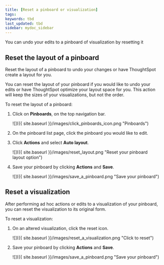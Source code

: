 ```yaml
---
title: [Reset a pinboard or visualization]
tags:
keywords: tbd
last_updated: tbd
sidebar: mydoc_sidebar
---
```

You can undo your edits to a pinboard of visualization by resetting it

## Reset the layout of a pinboard

Reset the layout of a pinboard to undo your changes or have ThoughtSpot create a layout for you.

You can reset the layout of your pinboard if you would like to undo your edits or have ThoughtSpot optimize your layout space for you. This action will keep the sizes of your visualizations, but not the order.

To reset the layout of a pinboard:

1. Click on **Pinboards**, on the top navigation bar.

     ![]({{ site.baseurl }}/images/click_pinboards_icon.png "Pinboards")

2. On the pinboard list page, click the pinboard you would like to edit.
3. Click **Actions** and select **Auto layout**.

     ![]({{ site.baseurl }}/images/reset_layout.png "Reset your pinboard layout option")

4. Save your pinboard by clicking **Actions** and **Save**.

     ![]({{ site.baseurl }}/images/save_a_pinboard.png "Save your pinboard")


## Reset a visualization

After performing ad hoc actions or edits to a visualization of your pinboard, you can reset the visualization to its original form.

To reset a visualization:

1. On an altered visualization, click the reset icon.

     ![]({{ site.baseurl }}/images/reset_a_visualization.png "Click to reset")

2. Save your pinboard by clicking **Actions** and **Save**.

     ![]({{ site.baseurl }}/images/save_a_pinboard.png "Save your pinboard")
